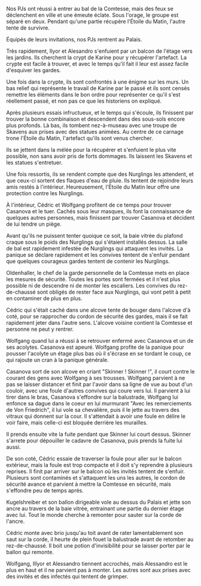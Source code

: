 Nos PJs ont réussi à entrer au bal de la Comtesse, mais des feux se
déclenchent en ville et une émeute éclate. Sous l'orage, le groupe est
séparé en deux. Pendant qu'une partie récupère l'Étoile du Matin,
l'autre tente de survivre.

Équipés de leurs invitations, nos PJs rentrent au Palais.

Très rapidement, Ilyor et Alesandro s'enfuient par un balcon de l'étage vers les
jardins. Ils cherchent la crypt de Karine pour y récupérer l'artefact. La crypte
est facile à trouver, et avec le temps qu'il fait il leur est assez facile
d'esquiver les gardes.

Une fois dans la crypte, ils sont confrontés à une énigme sur les murs. Un bas
relief qui représente le travail de Karine par le passé et ils sont censés
remettre les éléments dans le bon ordre pour représenter ce qu'il s'est
réellement passé, et non pas ce que les historiens on expliqué.

Après plusieurs essais infructueux, et le temps qui s'écoule, ils finissent par
trouver la bonne combinaison et descendent dans des sous-sols encore plus
profonds. Là bas, ils tombent nez-à-museau avec une troupe de Skavens aux prises
avec des statues animées. Au centre de ce carnage trone l'Étoile du Matin,
l'artefact qu'ils sont venus chercher.

Ils se jettent dans la mélée pour la récupérer et s'enfuient le plus vite
possible, non sans avoir pris de forts dommages. Ils laissent les Skavens et
les statues s'entretuer.

Une fois ressortis, ils se rendent compte que des Nurglings les attendent, et
que ceux-ci sortent des flaques d'eau de pluie. Ils tentent de rejoindre leurs
amis restés à l'intérieur. Heureusement, l'Étoile du Matin leur offre une
protection contre les Nurglings.

À l'intérieur, Cédric et Wolfgang profitent de ce temps pour trouver Casanova et
le tuer. Cachés sous leur masques, ils font la connaissance de quelques autres
personnes, mais finissent par trouver Casanova et décident de lui tendre un
piège.

Avant qu'ils ne puissent tenter quoique ce soit, la baie vitrée du plafond
craque sous le poids des Nurglings qui s'étaient installés dessus. La salle de
bal est rapidement infestée de Nurglings qui attaquent les invités. La panique
se déclare rapidement et les convives tentent de s'enfuir pendant que quelques
courageux gardes tentent de contenir les Nurglings.

Oldenhaller, le chef de la garde personnelle de la Comtesse mets en place les
mesures de sécurité. Toutes les portes sont fermées et il n'est plus possible
ni de descendre ni de monter les escaliers. Les convives du rez-de-chaussé sont
obligés de rester face aux Nurglings, qui vont petit à petit en contaminer de
plus en plus.

Cédric qui s'était caché dans une alcove tente de bouger dans l'alcove d'à
coté, pour se rapprocher du cordon de sécurité des gardes, mais il se fait
rapidement jeter dans l'autre sens. L'alcove voisine contient la Comtesse et
personne ne peut y rentrer.

Wolfgang quand lui a réussi à se retrouver enfermé avec Casanova et un de ses
acolytes. Casanova est apeuré. Wolfgang profite de la panique pour pousser
l'acolyte un étage plus bas où il s'écrase en se tordant le coup, ce qui rajoute
un cran à la panique générale.

Casanova sort de son alcove en criant "Skinner ! Skinner !", il court contre le
courant des gens avec Wolfgang à ses trousses. Wolfgang parvient à ne pas se
laisser distancer et finit par l'avoir dans sa ligne de vue au bout d'un
couloir, avec une foule d'autres convives qui coure vers lui. Il
parvient à lui tirer dans le bras, Casanova s'effondre sur la balustrade,
Wolfgang lui enfonce sa dague dans le coeur en lui murmurant "Avec les
remerciements de Von Friedrich", il lui vole sa chevalière, puis il le jette au
travers des vitraux qui donnent sur la cour. Il s'attendait à avoir une foule
en délire le voir faire, mais celle-ci est bloquée derrière les murailles.

Il prends ensuite vite la fuite pendant que Skinner lui court dessus. Skinner
s'arrete pour dépouiller le cadavre de Casanova, puis prends la fuite lui aussi. 

De son coté, Cédric essaie de traverser la foule pour aller sur le balcon
extérieur, mais la foule est trop compacte et il doit s'y reprendre à plusieurs
reprises. Il finit par arriver sur le balcon où les invités tentent de s'enfuir.
Plusieurs sont contaminés et s'attaquent les uns les autres, le cordon de
sécurité avance et parvient à mettre la Comtesse en sécurité, mais s'effondre
peu de temps après.

Kugelshreiber et son ballon dirigeable vole au dessus du Palais et jette son
ancre au travers de la baie vitrée, entrainant une partie du dernier étage avec
lui. Tout le monde cherche à remonter pour sauter sur la corde de l'ancre.

Cédric monte avec brio jusqu'au toit avant de rater lamentablement son saut
sur la corde, il heurte de plein fouet la balustrade avant de retomber au
rez-de-chaussé. Il boit une potion d'invisibilité pour se laisser porter par le
ballon qui remonte.

Wolfgang, Illyor et Alessandro tiennent accrochés, mais Alessandro est le plus
en haut et il ne parvient pas à monter. Les autres sont aux prises avec des
invités et des infectés qui tentent de grimper.
